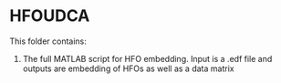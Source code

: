 # HFOUDCA

This folder contains:
1. The full MATLAB script for HFO embedding. Input is a .edf file and outputs are embedding of HFOs as well as a data matrix 
